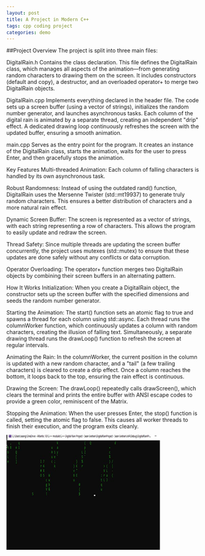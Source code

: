 ```yaml
---
layout: post
title: A Project in Modern C++
tags: cpp coding project
categories: demo
---
```


##Project Overview
The project is split into three main files:

DigitalRain.h
Contains the class declaration. This file defines the DigitalRain class, which manages all aspects of the animation—from generating random characters to drawing them on the screen. It includes constructors (default and copy), a destructor, and an overloaded operator+ to merge two DigitalRain objects.

DigitalRain.cpp
Implements everything declared in the header file. The code sets up a screen buffer (using a vector of strings), initializes the random number generator, and launches asynchronous tasks. Each column of the digital rain is animated by a separate thread, creating an independent "drip" effect. A dedicated drawing loop continuously refreshes the screen with the updated buffer, ensuring a smooth animation.

main.cpp
Serves as the entry point for the program. It creates an instance of the DigitalRain class, starts the animation, waits for the user to press Enter, and then gracefully stops the animation.

Key Features
Multi-threaded Animation:
Each column of falling characters is handled by its own asynchronous task. 

Robust Randomness:
Instead of using the outdated rand() function, DigitalRain uses the Mersenne Twister (std::mt19937) to generate truly random characters. This ensures a better distribution of characters and a more natural rain effect.

Dynamic Screen Buffer:
The screen is represented as a vector of strings, with each string representing a row of characters. This allows the program to easily update and redraw the screen.

Thread Safety:
Since multiple threads are updating the screen buffer concurrently, the project uses mutexes (std::mutex) to ensure that these updates are done safely without any conflicts or data corruption.

Operator Overloading:
The operator+ function merges two DigitalRain objects by combining their screen buffers in an alternating pattern.

How It Works
Initialization:
When you create a DigitalRain object, the constructor sets up the screen buffer with the specified dimensions and seeds the random number generator.

Starting the Animation:
The start() function sets an atomic flag to true and spawns a thread for each column using std::async. Each thread runs the columnWorker function, which continuously updates a column with random characters, creating the illusion of falling text. Simultaneously, a separate drawing thread runs the drawLoop() function to refresh the screen at regular intervals.

Animating the Rain:
In the columnWorker, the current position in the column is updated with a new random character, and a "tail" (a few trailing characters) is cleared to create a drip effect. Once a column reaches the bottom, it loops back to the top, ensuring the rain effect is continuous.

Drawing the Screen:
The drawLoop() repeatedly calls drawScreen(), which clears the terminal and prints the entire buffer with ANSI escape codes to provide a green color, reminiscent of the Matrix.

Stopping the Animation:
When the user presses Enter, the stop() function is called, setting the atomic flag to false. This causes all worker threads to finish their execution, and the program exits cleanly.

<img src="https://raw.githubusercontent.com/G00405094/DigitalRain/main/docs/assets/images/RainImage.jpg" width="400" height="300">
